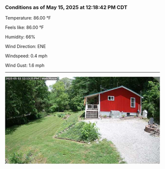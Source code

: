 ### Conditions as of May 15, 2025 at 12:18:42 PM CDT 

Temperature: 86.00 &deg;F

Feels like: 86.00 &deg;F

Humidity: 66%

Wind Direction: ENE

Windspeed: 0.4 mph

Wind Gust: 1.6 mph

---

<img src="./images/latest.jpeg"/>

